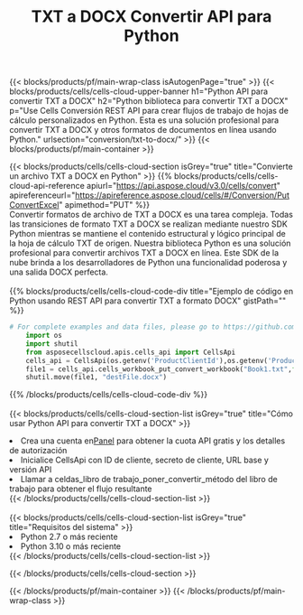 ﻿---
title:  TXT a DOCX Convertir API para Python
description:  Usando Aspose.Cells Cloud SDK para Python para convertir un archivo de formato TXT a un archivo de formato DOCX.
url: /es/python/conversion/txt-to-docx/
---
{{< blocks/products/pf/main-wrap-class isAutogenPage="true" >}}
{{< blocks/products/cells/cells-cloud-upper-banner h1="Python API para convertir TXT a DOCX" h2="Python biblioteca para convertir TXT a DOCX" p="Use Cells Conversión REST API para crear flujos de trabajo de hojas de cálculo personalizados en Python. Esta es una solución profesional para convertir TXT a DOCX y otros formatos de documentos en línea usando Python." urlsection="conversion/txt-to-docx/" >}}
{{< blocks/products/pf/main-container >}}

{{< blocks/products/cells/cells-cloud-section isGrey="true" title="Convierte un archivo TXT a DOCX en Python" >}}
{{% blocks/products/cells/cells-cloud-api-reference apiurl="https://api.aspose.cloud/v3.0/cells/convert" apireferenceurl="https://apireference.aspose.cloud/cells/#/Conversion/PutConvertExcel" apimethod="PUT" %}}
<br/>
Convertir formatos de archivo de TXT a DOCX es una tarea compleja. Todas las transiciones de formato TXT a DOCX se realizan mediante nuestro SDK Python mientras se mantiene el contenido estructural y lógico principal de la hoja de cálculo TXT de origen. Nuestra biblioteca Python es una solución profesional para convertir archivos TXT a DOCX en línea. Este SDK de la nube brinda a los desarrolladores de Python una funcionalidad poderosa y una salida DOCX perfecta.
<br/>
<br/>
{{% blocks/products/cells/cells-cloud-code-div title="Ejemplo de código en Python usando REST API para convertir TXT a formato DOCX" gistPath="" %}}
 
```python
# For complete examples and data files, please go to https://github.com/aspose-cells-cloud/aspose-cells-cloud-python/
    import os
    import shutil
    from asposecellscloud.apis.cells_api import CellsApi
    cells_api = CellsApi(os.getenv('ProductClientId'),os.getenv('ProductClientSecret'))
    file1 = cells_api.cells_workbook_put_convert_workbook("Book1.txt",format="docx")
    shutil.move(file1, "destFile.docx")     
```
 
{{% /blocks/products/cells/cells-cloud-code-div %}}
<br/>
<br/>
{{< blocks/products/cells/cells-cloud-section-list isGrey="true" title="Cómo usar Python API para convertir TXT a DOCX" >}}
<li> Crea una cuenta en<a href="https://dashboard.aspose.cloud/">Panel</a> para obtener la cuota API gratis y los detalles de autorización</li>
<li>Inicialice CellsApi con ID de cliente, secreto de cliente, URL base y versión API</li>
<li>Llamar a celdas_libro de trabajo_poner_convertir_método del libro de trabajo para obtener el flujo resultante</li>
{{< /blocks/products/cells/cells-cloud-section-list >}}
<br/>
<br/>
{{< blocks/products/cells/cells-cloud-section-list isGrey="true" title="Requisitos del sistema" >}}
<li>Python 2.7 o más reciente</li>
<li>Python 3.10 o más reciente</li>
{{< /blocks/products/cells/cells-cloud-section-list >}}

{{< /blocks/products/cells/cells-cloud-section >}}

{{< /blocks/products/pf/main-container >}}
{{< /blocks/products/pf/main-wrap-class >}}
